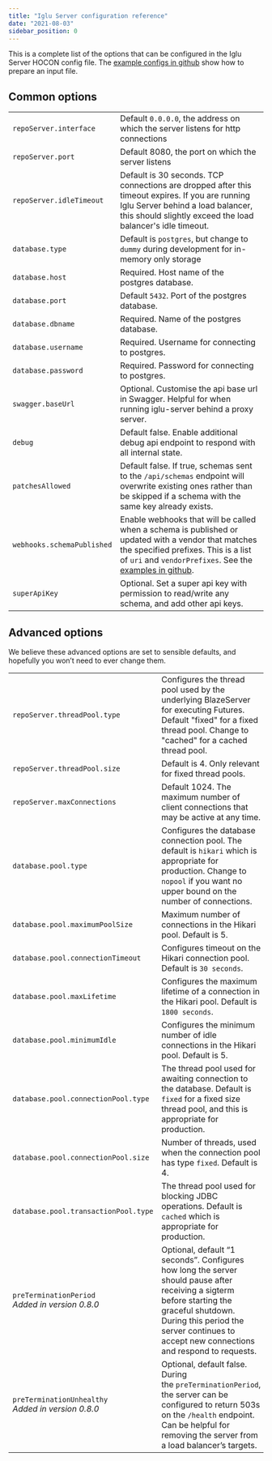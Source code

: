 ```yaml
---
title: "Iglu Server configuration reference"
date: "2021-08-03"
sidebar_position: 0
---
```


This is a complete list of the options that can be configured in the Iglu Server HOCON config file. The [example configs in github](https://github.com/snowplow-incubator/iglu-server/tree/master/config) show how to prepare an input file.

## Common options

<table class="has-fixed-layout"><tbody><tr><td><code>repoServer.interface</code></td><td>Default <code>0.0.0.0</code>, the address on which the server listens for http connections</td></tr><tr><td><code>repoServer.port</code></td><td>Default 8080, the port on which the server listens</td></tr><tr><td><code>repoServer.idleTimeout</code></td><td>Default is 30 seconds. TCP connections are dropped after this timeout expires. If you are running Iglu Server behind a load balancer, this should slightly exceed the load balancer's idle timeout.</td></tr><tr><td><code>database.type</code></td><td>Default is <code>postgres</code>, but change to <code>dummy</code> during development for in-memory only storage</td></tr><tr><td><code>database.host</code></td><td>Required. Host name of the postgres database.</td></tr><tr><td><code>database.port</code></td><td>Default <code>5432</code>. Port of the postgres database.</td></tr><tr><td><code>database.dbname</code></td><td>Required. Name of the postgres database.</td></tr><tr><td><code>database.username</code></td><td>Required. Username for connecting to postgres.</td></tr><tr><td><code>database.password</code></td><td>Required. Password for connecting to postgres.</td></tr><tr><td><code>swagger.baseUrl</code></td><td>Optional. Customise the api base url in Swagger. Helpful for when running iglu-server behind a proxy server.</td></tr><tr><td><code>debug</code></td><td>Default false. Enable additional debug api endpoint to respond with all internal state.</td></tr><tr><td><code>patchesAllowed</code></td><td>Default false. If true, schemas sent to the <code>/api/schemas</code> endpoint will overwrite existing ones rather than be skipped if a schema with the same key already exists.</td></tr><tr><td><code>webhooks.schemaPublished</code></td><td>Enable webhooks that will be called when a schema is published or updated with a vendor that matches the specified prefixes. This is a list of <code>uri</code> and <code>vendorPrefixes</code>. See the <a href="https://github.com/snowplow-incubator/iglu-server/blob/0.7.0/config/config.reference.hocon#L81-L88">examples in github</a>.</td></tr><tr><td><code>superApiKey</code></td><td>Optional. Set a super api key with permission to read/write any schema, and add other api keys.</td></tr></tbody></table>

## Advanced options

We believe these advanced options are set to sensible defaults, and hopefully you won’t need to ever change them.

<table class="has-fixed-layout"><tbody><tr><td><code>repoServer.threadPool.type</code></td><td>Configures the thread pool used by the underlying BlazeServer for executing Futures. Default "fixed" for a fixed thread pool. Change to "cached" for a cached thread pool.</td></tr><tr><td><code>repoServer.threadPool.size</code></td><td>Default is 4. Only relevant for fixed thread pools.</td></tr><tr><td><code>repoServer.maxConnections</code></td><td>Default 1024. The maximum number of client connections that may be active at any time.</td></tr><tr><td><code>database.pool.type</code></td><td>Configures the database connection pool. The default is <code>hikari</code> which is appropriate for production. Change to <code>nopool</code> if you want no upper bound on the number of connections.</td></tr><tr><td><code>database.pool.maximumPoolSize</code></td><td>Maximum number of connections in the Hikari pool. Default is 5.</td></tr><tr><td><code>database.pool.connectionTimeout</code></td><td>Configures timeout on the Hikari connection pool. Default is <code>30 seconds</code>.</td></tr><tr><td><code>database.pool.maxLifetime</code></td><td>Configures the maximum lifetime of a connection in the Hikari pool. Default is <code>1800 seconds</code>.</td></tr><tr><td><code>database.pool.minimumIdle</code></td><td>Configures the minimum number of idle connections in the Hikari pool. Default is 5.</td></tr><tr><td><code>database.pool.connectionPool.type</code></td><td>The thread pool used for awaiting connection to the database. Default is <code>fixed</code> for a fixed size thread pool, and this is appropriate for production.</td></tr><tr><td><code>database.pool.connectionPool.size</code></td><td>Number of threads, used when the connection pool has type <code>fixed</code>. Default is 4.</td></tr><tr><td><code>database.pool.transactionPool.type</code></td><td>The thread pool used for blocking JDBC operations. Default is <code>cached</code> which is appropriate for production.</td></tr><tr><td><code>preTerminationPeriod</code><br/><em>Added in version 0.8.0</em></td><td>Optional, default “1 seconds”. Configures how long the server should pause after receiving a sigterm before starting the graceful shutdown. During this period the server continues to accept new connections and respond to requests.</td></tr><tr><td><code>preTerminationUnhealthy</code><br/><em>Added in version 0.8.0</em></td><td>Optional, default false. During the&nbsp;<code>preTerminationPeriod</code>, the server can be configured to return 503s on the&nbsp;<code>/health</code>&nbsp;endpoint. Can be helpful for removing the server from a load balancer’s targets.</td></tr></tbody></table>
